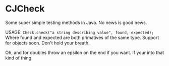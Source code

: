 CJCheck
=======

Some super simple testing methods in Java. No news is good news. 

USAGE: `Check.check("a string describing value", found, expected);`
Where found and expected are both primatives of the same type. 
Support for objects soon. Don't hold your breath.

Oh, and for doubles throw an epsilon on the end if you want. If your into that kind of thing.
